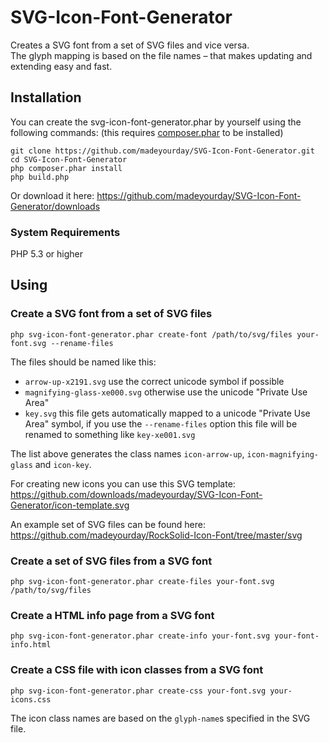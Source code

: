 # SVG-Icon-Font-Generator

Creates a SVG font from a set of SVG files and vice versa.  
The glyph mapping is based on the file names – that makes updating and extending easy and fast.

## Installation

You can create the svg-icon-font-generator.phar by yourself using the following commands:
(this requires [composer.phar](http://getcomposer.org/) to be installed)

    git clone https://github.com/madeyourday/SVG-Icon-Font-Generator.git
    cd SVG-Icon-Font-Generator
    php composer.phar install
    php build.php

Or download it here: <https://github.com/madeyourday/SVG-Icon-Font-Generator/downloads>

### System Requirements
PHP 5.3 or higher

## Using

### Create a SVG font from a set of SVG files

    php svg-icon-font-generator.phar create-font /path/to/svg/files your-font.svg --rename-files

The files should be named like this:
* `arrow-up-x2191.svg` use the correct unicode symbol if possible
* `magnifying-glass-xe000.svg` otherwise use the unicode "Private Use Area"
* `key.svg` this file gets automatically mapped to a unicode "Private Use Area" symbol, if you use the `--rename-files` option this file will be renamed to something like `key-xe001.svg`

The list above generates the class names `icon-arrow-up`, `icon-magnifying-glass` and `icon-key`.

For creating new icons you can use this SVG template: <https://github.com/downloads/madeyourday/SVG-Icon-Font-Generator/icon-template.svg>

An example set of SVG files can be found here: <https://github.com/madeyourday/RockSolid-Icon-Font/tree/master/svg>

### Create a set of SVG files from a SVG font

    php svg-icon-font-generator.phar create-files your-font.svg /path/to/svg/files

### Create a HTML info page from a SVG font

    php svg-icon-font-generator.phar create-info your-font.svg your-font-info.html

### Create a CSS file with icon classes from a SVG font

    php svg-icon-font-generator.phar create-css your-font.svg your-icons.css

The icon class names are based on the `glyph-name`s specified in the SVG file.
